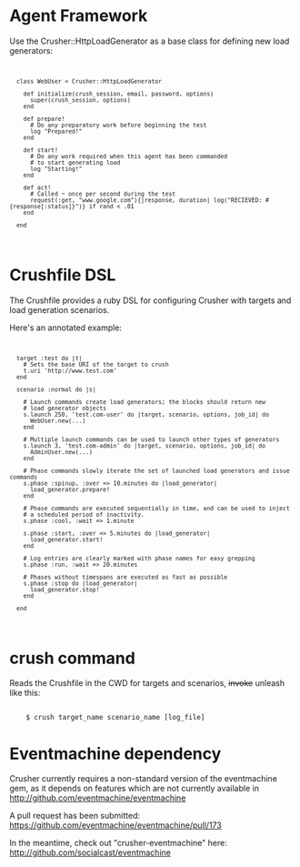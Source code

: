 # Agent Framework
Use the Crusher::HttpLoadGenerator as a base class for defining new load generators:
<code>
  
      class WebUser < Crusher::HttpLoadGenerator

        def initialize(crush_session, email, password, options)
          super(crush_session, options)
        end

        def prepare!
          # Do any preparatory work before beginning the test
          log "Prepared!"
        end

        def start!
          # Do any work required when this agent has been commanded 
          # to start generating load
          log "Starting!"
        end

        def act!
          # Called ~ once per second during the test
          request(:get, "www.google.com"){|response, duration| log("RECIEVED: #{response[:status]}")} if rand < .01
        end
  
      end
</code>


# Crushfile DSL

The Crushfile provides a ruby DSL for configuring Crusher with targets and load generation scenarios.

Here's an annotated example:
<code>
  
      target :test do |t|
        # Sets the base URI of the target to crush
        t.uri 'http://www.test.com'
      end
      
      scenario :normal do |s|
        
        # Launch commands create load generators; the blocks should return new 
        # load generator objects
        s.launch 250, 'test.com-user' do |target, scenario, options, job_id| do
          WebUser.new(...)
        end
      
        # Multiple launch commands can be used to launch other types of generators
        s.launch 3, 'test.com-admin' do |target, scenario, options, job_id| do
          AdminUser.new(...)
        end
        
        # Phase commands slowly iterate the set of launched load generators and issue commands
        s.phase :spinup, :over => 10.minutes do |load_generator|
          load_generator.prepare!
        end
        
        # Phase commands are executed sequentially in time, and can be used to inject
        # a scheduled period of inactivity.
        s.phase :cool, :wait => 1.minute
        
        s.phase :start, :over => 5.minutes do |load_generator|
          load_generator.start!
        end
        
        # Log entries are clearly marked with phase names for easy grepping
        s.phase :run, :wait => 20.minutes
        
        # Phases without timespans are executed as fast as possible
        s.phase :stop do |load_generator|
          load_generator.stop!
        end
      
      end
      
</code>

# crush command

Reads the Crushfile in the CWD for targets and scenarios, <strike>invoke</strike> unleash like this:

<code>
    $ crush target_name scenario_name [log_file]
</code>

# Eventmachine dependency

Crusher currently requires a non-standard version of the eventmachine gem, as it depends on features which are not currently available in http://github.com/eventmachine/eventmachine

A pull request has been submitted: https://github.com/eventmachine/eventmachine/pull/173

In the meantime, check out "crusher-eventmachine" here: http://github.com/socialcast/eventmachine

